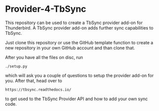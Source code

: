 # Provider-4-TbSync

This repository can be used to create a TbSync provider add-on for Thunderbird. A TbSync provider add-on adds further sync capabilities to TbSync.

Just clone this repository or use the GitHub template function to create a new repository in your own GitHub account and than clone that.

After you have all the files on disc, run
```
./setup.py
```
which will ask you a couple of questions to setup the provider add-on for you. After that, head over to
```
https://tbsync.readthedocs.io/
```
to get used to the TbSync Provider API and how to add your own sync code.
